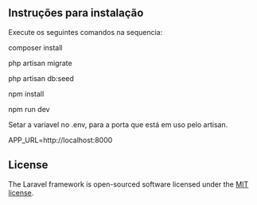 ## Instruções para instalação

Execute os seguintes comandos na sequencia:

composer install

php artisan migrate

php artisan db:seed

npm install

npm run dev


Setar a variavel no .env, para a porta que está em uso pelo artisan.

APP_URL=http://localhost:8000


## License

The Laravel framework is open-sourced software licensed under the [MIT license](https://opensource.org/licenses/MIT).

